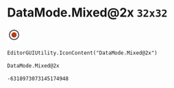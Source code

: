 # DataMode.Mixed@2x `32x32`
<img src="/img/DataMode.Mixed@2x.png" width=32 height=32>

``` CSharp
EditorGUIUtility.IconContent("DataMode.Mixed@2x")
```
```
DataMode.Mixed@2x
```
```
-6318973073145174948
```
